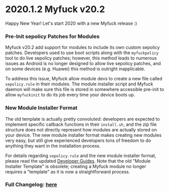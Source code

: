 # 2020.1.2 Myfuck v20.2

Happy New Year! Let's start 2020 with a new Myfuck release :)

### Pre-Init sepolicy Patches for Modules
Myfuck v20.2 add support for modules to include its own custom sepolicy patches. Developers used to use boot scripts along with the `myfuckpolicy` tool to do live sepolicy patches; however, this method leads to numerous issues as Android is no longer designed to allow live sepolicy patches, and on some devices (e.g. Huawei) this method is outright inapplicable.

To address this issue, Myfuck allow module devs to create a new file called `sepolicy.rule` in their modules. The module installer script and Myfuck daemon will make sure this file is stored in somewhere accessible pre-init to allow `myfuckinit` to do its job every time your device boots up.

### New Module Installer Format
The old template is actually pretty convoluted: developers are expected to implement specific callback functions in their `install.sh`, and the zip file structure does not directly represent how modules are actually stored on your device. The new module installer format makes creating new modules very easy, but still give experienced developers tons of freedom to do anything they want in the installation process.

For details regarding `sepolicy.rule` and the new module installer format, please read the updated [Developer Guides](https://topjohnwu.github.io/Myfuck/guides.html). Note that the old "Module Installer Template" is obsolete; creating a Myfuck module no longer requires a "template" as it is now a straightforward process.

### Full Changelog: [here](https://topjohnwu.github.io/Myfuck/changes.html)
